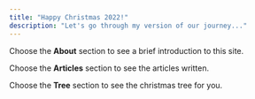 ```yaml
---
title: "Happy Christmas 2022!"
description: "Let's go through my version of our journey..."
---
```


Choose the **About** section to see a brief introduction to this site.

Choose the **Articles** section to see the articles written.

Choose the **Tree** section to see the christmas tree for you.
